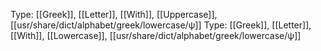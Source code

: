 Type: [[Greek]], [[Letter]], [[With]], [[Uppercase]], [[usr/share/dict/alphabet/greek/lowercase/ψ]]
Type: [[Greek]], [[Letter]], [[With]], [[Lowercase]], [[usr/share/dict/alphabet/greek/lowercase/ψ]]
